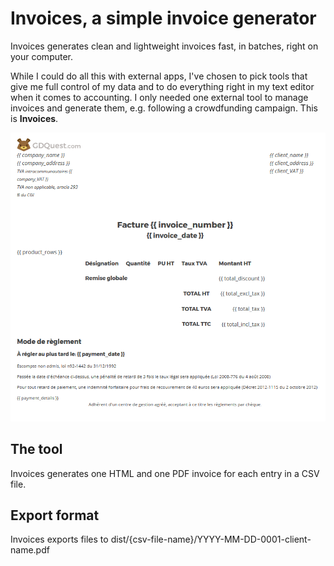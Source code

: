 # Invoices, a simple invoice generator

Invoices generates clean and lightweight invoices fast, in batches, right on your computer.

While I could do all this with external apps, I've chosen to pick tools that give me full control of my data and to do everything right in my text editor when it comes to accounting. I only needed one external tool to manage invoices and generate them, e.g. following a crowdfunding campaign. This is **Invoices**.

![Invoice template example](./img/template-demo.png)

## The tool

Invoices generates one HTML and one PDF invoice for each entry in a CSV file.

## Export format

Invoices exports files to dist/{csv-file-name}/YYYY-MM-DD-0001-client-name.pdf
